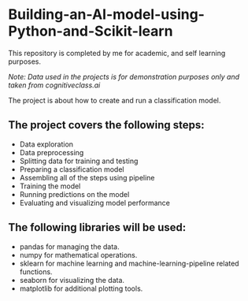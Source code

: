 # Building-an-AI-model-using-Python-and-Scikit-learn

This repository is completed by me for academic, and self learning purposes.

_Note: Data used in the projects is for demonstration purposes only and taken from cognitiveclass.ai_

The project is about how to create and run a classification model.

## The project covers the following steps:
 - Data exploration
 - Data preprocessing
 - Splitting data for training and testing
 - Preparing a classification model
 - Assembling all of the steps using pipeline
 - Training the model
 - Running predictions on the model
 - Evaluating and visualizing model performance

## The following libraries will be used:

 - pandas for managing the data.
 - numpy for mathematical operations.
 - sklearn for machine learning and machine-learning-pipeline related functions.
 - seaborn for visualizing the data.
 - matplotlib for additional plotting tools.
